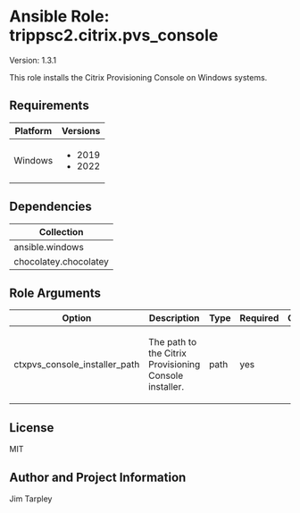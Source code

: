 <!-- BEGIN_ANSIBLE_DOCS -->

# Ansible Role: trippsc2.citrix.pvs_console
Version: 1.3.1

This role installs the Citrix Provisioning Console on Windows systems.

## Requirements

| Platform | Versions |
| -------- | -------- |
| Windows | <ul><li>2019</li><li>2022</li></ul> |

## Dependencies

| Collection |
| ---------- |
| ansible.windows |
| chocolatey.chocolatey |

## Role Arguments
|Option|Description|Type|Required|Choices|Default|
|---|---|---|---|---|---|
| ctxpvs_console_installer_path | <p>The path to the Citrix Provisioning Console installer.</p> | path | yes |  |  |


## License
MIT

## Author and Project Information
Jim Tarpley
<!-- END_ANSIBLE_DOCS -->
